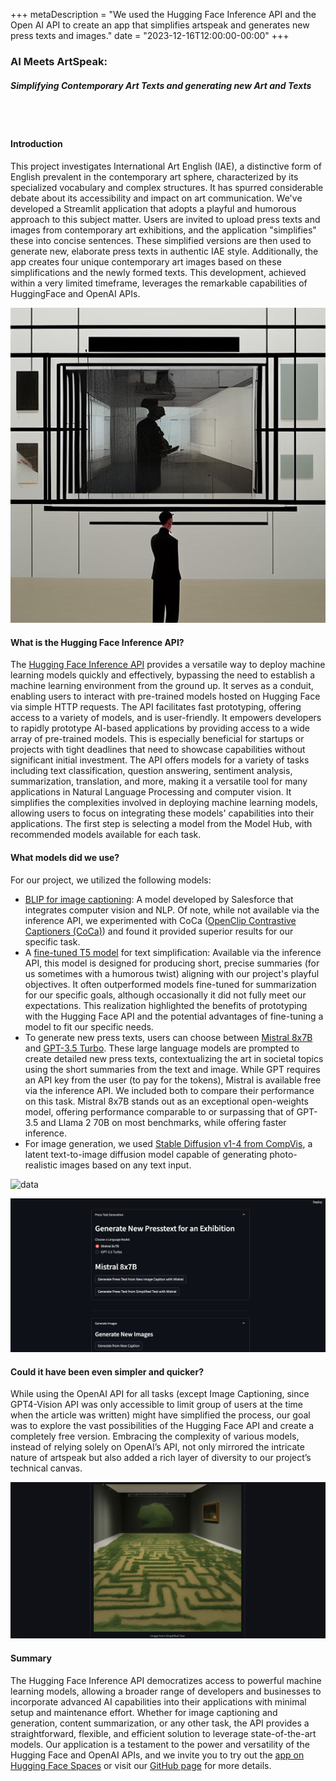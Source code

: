 +++
metaDescription = "We used the Hugging Face Inference API and the Open AI API to create an app that simplifies artspeak and generates new press texts and images."
date = "2023-12-16T12:00:00-00:00"
+++

### AI Meets ArtSpeak:  
##### Simplifying Contemporary Art Texts and generating new Art and Texts
<br><br>

#### Introduction

This project investigates International Art English (IAE), a distinctive form of English prevalent in the contemporary art sphere, characterized by its specialized vocabulary and complex structures. It has spurred considerable debate about its accessibility and impact on art communication. We've developed a Streamlit application that adopts a playful and humorous approach to this subject matter. Users are invited to upload press texts and images from contemporary art exhibitions, and the application "simplifies" these into concise sentences. These simplified versions are then used to generate new, elaborate press texts in authentic IAE style. Additionally, the app creates four unique contemporary art images based on these simplifications and the newly formed texts. This development, achieved within a very limited timeframe, leverages the remarkable capabilities of HuggingFace and OpenAI APIs.

![Example Image](../Artspeak/example_image.jpg)

#### What is the Hugging Face Inference API?

The [Hugging Face Inference API](https://huggingface.co/docs/api-inference/index) provides a versatile way to deploy machine learning models quickly and effectively, bypassing the need to establish a machine learning environment from the ground up. It serves as a conduit, enabling users to interact with pre-trained models hosted on Hugging Face via simple HTTP requests. The API facilitates fast prototyping, offering access to a variety of models, and is user-friendly. It empowers developers to rapidly prototype AI-based applications by providing access to a wide array of pre-trained models. This is especially beneficial for startups or projects with tight deadlines that need to showcase capabilities without significant initial investment. The API offers models for a variety of tasks including text classification, question answering, sentiment analysis, summarization, translation, and more, making it a versatile tool for many applications in Natural Language Processing and computer vision. It simplifies the complexities involved in deploying machine learning models, allowing users to focus on integrating these models' capabilities into their applications. The first step is selecting a model from the Model Hub, with recommended models available for each task.

#### What models did we use?

For our project, we utilized the following models:

- [BLIP for image captioning](https://huggingface.co/Salesforce/blip-image-captioning-base): A model developed by Salesforce that integrates computer vision and NLP. Of note, while not available via the inference API, we experimented with CoCa ([OpenClip Contrastive Captioners (CoCa)](https://github.com/robgon-art/open-clip)) and found it provided superior results for our specific task.
- A [fine-tuned T5 model](https://huggingface.co/mrm8488/t5-small-finetuned-text-simplification) for text simplification: Available via the inference API, this model is designed for producing short, precise summaries (for us sometimes with a humorous twist) aligning with our project's playful objectives. It often outperformed models fine-tuned for summarization for our specific goals, although occasionally it did not fully meet our expectations. This realization highlighted the benefits of prototyping with the Hugging Face API and the potential advantages of fine-tuning a model to fit our specific needs.
- To generate new press texts, users can choose between [Mistral 8x7B](https://huggingface.co/mistralai/Mixtral-8x7B-Instruct-v0.1) and [GPT-3.5 Turbo](https://platform.openai.com/docs/introduction). These large language models are prompted to create detailed new press texts, contextualizing the art in societal topics using the short summaries from the text and image. While GPT requires an API key from the user (to pay for the tokens), Mistral is available free via the inference API. We included both to compare their performance on this task. Mistral 8x7B stands out as an exceptional open-weights model, offering performance comparable to or surpassing that of GPT-3.5 and Llama 2 70B on most benchmarks, while offering faster inference.
- For image generation, we used [Stable Diffusion v1-4 from CompVis](https://huggingface.co/CompVis/stable-diffusion-v1-4), a latent text-to-image diffusion model capable of generating photo-realistic images based on any text input.

![data](../images/top.png)

![data](../Artspeak/presstexts.png)


#### Could it have been even simpler and quicker?

While using the OpenAI API for all tasks (except Image Captioning, since GPT4-Vision API was only accessible to limit group of users at the time when the article was written) might have simplified the process, our goal was to explore the vast possibilities of the Hugging Face API and create a completely free version. Embracing the complexity of various models, instead of relying solely on OpenAI’s API, not only mirrored the intricate nature of artspeak but also added a rich layer of diversity to our project’s technical canvas.

![data](../Artspeak/output_image.png)
 
#### Summary

The Hugging Face Inference API democratizes access to powerful machine learning models, allowing a broader range of developers and businesses to incorporate advanced AI capabilities into their applications with minimal setup and maintenance effort. Whether for image captioning and generation, content summarization, or any other task, the API provides a straightforward, flexible, and efficient solution to leverage state-of-the-art models. Our application is a testament to the power and versatility of the Hugging Face and OpenAI APIs, and we invite you to try out the [app on Hugging Face Spaces](https://huggingface.co/spaces/coztomate/artspeak) or visit our [GitHub page](https://github.com/coztomate/Artspeak_Simplifier) for more details.








